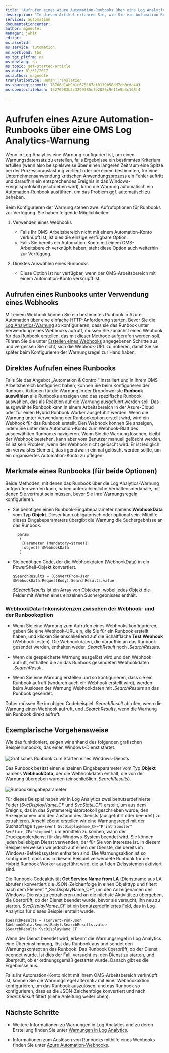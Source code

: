 ```yaml
---
title: "Aufrufen eines Azure Automation-Runbooks über eine Log Analytics-Warnung | Microsoft-Dokumentation"
description: "In diesem Artikel erfahren Sie, wie Sie ein Automation-Runbook über eine Microsoft OMS Log Analytics-Warnung aufrufen."
services: automation
documentationcenter: 
author: mgoedtel
manager: jwhit
editor: 
ms.assetid: 
ms.service: automation
ms.workload: tbd
ms.tgt_pltfrm: na
ms.devlang: na
ms.topic: get-started-article
ms.date: 01/31/2017
ms.author: magoedte
translationtype: Human Translation
ms.sourcegitcommit: 76706d1ab9b1c675167af8119b58dd7cb0cda4a3
ms.openlocfilehash: 15270983b3c3299f85c7e2020c9e11e9b3c168f4

---
```


# <a name="calling-an-azure-automation-runbook-from-an-oms-log-analytics-alert"></a>Aufrufen eines Azure Automation-Runbooks über eine OMS Log Analytics-Warnung

Wenn in Log Analytics eine Warnung konfiguriert ist, um einen Warnungsdatensatz zu erstellen, falls Ergebnisse ein bestimmtes Kriterium erfüllen (wenn also beispielsweise über einen längeren Zeitraum eine Spitze bei der Prozessorauslastung vorliegt oder bei einem bestimmten, für eine Unternehmensanwendung kritischen Anwendungsprozess ein Fehler auftritt und daraufhin ein entsprechendes Ereignis in das Windows-Ereignisprotokoll geschrieben wird), kann die Warnung automatisch ein Automation-Runbook ausführen, um das Problem ggf. automatisch zu beheben.  

Beim Konfigurieren der Warnung stehen zwei Aufrufoptionen für Runbooks zur Verfügung.  Sie haben folgende Möglichkeiten:

1. Verwenden eines Webhooks
   * Falls Ihr OMS-Arbeitsbereich nicht mit einem Automation-Konto verknüpft ist, ist dies die einzige verfügbare Option.
   * Falls Sie bereits ein Automation-Konto mit einem OMS-Arbeitsbereich verknüpft haben, steht diese Option auch weiterhin zur Verfügung.  

2. Direktes Auswählen eines Runbooks
   * Diese Option ist nur verfügbar, wenn der OMS-Arbeitsbereich mit einem Automation-Konto verknüpft ist.  

## <a name="calling-a-runbook-using-a-webhook"></a>Aufrufen eines Runbooks unter Verwendung eines Webhooks

Mit einem Webhook können Sie ein bestimmtes Runbook in Azure Automation über eine einfache HTTP-Anforderung starten.  Bevor Sie die [Log Analytics-Warnung](../log-analytics/log-analytics-alerts.md#creating-an-alert-rule) so konfigurieren, dass sie das Runbook unter Verwendung eines Webhooks aufruft, müssen Sie zunächst einen Webhook für das Runbook erstellen, das mit dieser Methode aufgerufen werden soll.  Führen Sie die unter [Erstellen eines Webhooks](automation-webhooks.md#creating-a-webhook) angegebenen Schritte aus, und vergessen Sie nicht, sich die Webhook-URL zu notieren, damit Sie sie später beim Konfigurieren der Warnungsregel zur Hand haben.   

## <a name="calling-a-runbook-directly"></a>Direktes Aufrufen eines Runbooks

Falls Sie das Angebot „Automation & Control“ installiert und in Ihrem OMS-Arbeitsbereich konfiguriert haben, können Sie beim Konfigurieren der Runbook-Aktionen für die Warnung in der Dropdownliste **Runbook auswählen** alle Runbooks anzeigen und das spezifische Runbook auswählen, das als Reaktion auf die Warnung ausgeführt werden soll.  Das ausgewählte Runbook kann in einem Arbeitsbereich in der Azure-Cloud oder für einen Hybrid Runbook Worker ausgeführt werden.  Wenn die Warnung unter Verwendung der Runbookoption erstellt wird, wird ein Webhook für das Runbook erstellt.  Den Webhook können Sie anzeigen, indem Sie unter dem Automation-Konto zum Webhook-Blatt des ausgewählten Runbooks navigieren.  Wenn Sie die Warnung löschen, bleibt der Webhook bestehen, kann aber vom Benutzer manuell gelöscht werden.  Es ist kein Problem, wenn der Webhook nicht gelöscht wird. Er ist lediglich ein verwaistes Element, das irgendwann einmal gelöscht werden sollte, um ein organisiertes Automation-Konto zu pflegen.  

## <a name="characteristics-of-a-runbook-for-both-options"></a>Merkmale eines Runbooks (für beide Optionen)

Beide Methoden, mit denen das Runbook über die Log Analytics-Warnung aufgerufen werden kann, haben unterschiedliche Verhaltensmerkmale, mit denen Sie vertraut sein müssen, bevor Sie Ihre Warnungsregeln konfigurieren.  

* Sie benötigen einen Runbook-Eingabeparameter namens **WebhookData** vom Typ **Objekt**.  Dieser kann obligatorisch oder optional sein.  Mithilfe dieses Eingabeparameters übergibt die Warnung die Suchergebnisse an das Runbook.

        param  
         (  
          [Parameter (Mandatory=$true)]  
          [object] $WebhookData  
         )
  
*  Sie benötigen Code, der die Webhookdaten (WebhookData) in ein PowerShell-Objekt konvertiert.

    `$SearchResults = (ConvertFrom-Json $WebhookData.RequestBody).SearchResults.value`

    *$SearchResults* ist ein Array von Objekten, wobei jedes Objekt die Felder mit Werten eines einzelnen Suchergebnisses enthält.

### <a name="webhookdata-inconsistencies-between-the-webhook-option-and-runbook-option"></a>WebhookData-Inkonsistenzen zwischen der Webhook- und der Runbookoption 

* Wenn Sie eine Warnung zum Aufrufen eines Webhooks konfigurieren, geben Sie eine Webhook-URL ein, die Sie für ein Runbook erstellt haben, und klicken Sie anschließend auf die Schaltfläche **Test Webhook** (Webhook testen).  Die Webhookdaten, die daraufhin an das Runbook gesendet werden, enthalten weder *.SearchResult* noch *.SearchResults*.

*  Wenn die gespeicherte Warnung ausgelöst wird und den Webhook aufruft, enthalten die an das Runbook gesendeten Webhookdaten *.SearchResult*.
* Wenn Sie eine Warnung erstellen und so konfigurieren, dass sie ein Runbook aufruft (wodurch auch ein Webhook erstellt wird), werden beim Auslösen der Warnung Webhookdaten mit *.SearchResults* an das Runbook gesendet.

Daher müssen Sie im obigen Codebeispiel *.SearchResult* abrufen, wenn die Warnung einen Webhook aufruft, und *.SearchResults*, wenn die Warnung ein Runbook direkt aufruft.

## <a name="example-walkthrough"></a>Exemplarische Vorgehensweise 

Wie das funktioniert, zeigen wir anhand des folgenden grafischen Beispielrunbooks, das einen Windows-Dienst startet.<br><br> ![Grafisches Runbook zum Starten eines Windows-Diensts](media/automation-invoke-runbook-from-omsla-alert/automation-runbook-restartservice.png)<br>

Das Runbook besitzt einen einzelnen Eingabeparameter vom Typ **Objekt** namens **WebhookData**, der die Webhookdaten enthält, die von der Warnung übergeben wurden (einschließlich *.SearchResults*).<br><br> ![Runbookeingabeparameter](media/automation-invoke-runbook-from-omsla-alert/automation-runbook-restartservice-inputparameter.png)<br>

Für dieses Beispiel haben wir in Log Analytics zwei benutzerdefinierte Felder (*SvcDisplayName_CF* und *SvcState_CF*) erstellt, um aus dem Ereignis, das in das Systemereignisprotokoll geschrieben wurde, den Anzeigenamen und den Zustand des Diensts (ausgeführt oder beendet) zu extrahieren.  Anschließend erstellen wir eine Warnungsregel mit der Suchabfrage `Type=Event SvcDisplayName_CF="Print Spooler" SvcState_CF="stopped"`, um ermitteln zu können, wann der Druckspoolerdienst für das Windows-System beendet wird.  Sie können jeden beliebigen Dienst verwenden, der für Sie von Interesse ist. In diesem Beispiel verweisen wir jedoch auf einen der Dienste, die bereits im Windows-Betriebssystem enthalten sind.  Die Warnungsaktion ist so konfiguriert, dass das in diesem Beispiel verwendete Runbook für die Hybrid Runbook Worker ausgeführt wird, die auf den Zielsystemen aktiviert sind.   

Die Runbook-Codeaktivität **Get Service Name from LA** (Dienstname aus LA abrufen) konvertiert die JSON-Zeichenfolge in einen Objekttyp und filtert nach dem Element *„SvcDisplayName_CF“, um den Anzeigenamen des Windows-Diensts zu extrahieren und an die nächste Aktivität zu übergeben, die überprüft, ob der Dienst beendet wurde, bevor sie versucht, ihn neu zu starten.  *SvcDisplayName_CF* ist ein [benutzerdefiniertes Feld](../log-analytics/log-analytics-custom-fields.md), das in Log Analytics für dieses Beispiel erstellt wurde.

    $SearchResults = (ConvertFrom-Json $WebhookData.RequestBody).SearchResults.value
    $SearchResults.SvcDisplayName_CF  

Wenn der Dienst beendet wird, erkennt die Warnungsregel in Log Analytics eine Übereinstimmung, löst das Runbook aus und sendet den Warnungskontext an das Runbook. Das Runbook überprüft, ob der Dienst beendet wurde. Ist dies der Fall, versucht es, den Dienst zu starten, und überprüft, ob er ordnungsgemäß gestartet wurde. Danach gibt es die Ergebnisse aus.     

Falls Ihr Automation-Konto nicht mit Ihrem OMS-Arbeitsbereich verknüpft ist, können Sie die Warnungsregel alternativ mit einer Webhookaktion konfigurieren, um das Runbook auszulösen, und das Runbook so konfigurieren, dass es die JSON-Zeichenfolge konvertiert und nach *.SearchResult* filtert (siehe Anleitung weiter oben).    

## <a name="next-steps"></a>Nächste Schritte

* Weitere Informationen zu Warnungen in Log Analytics und zu deren Erstellung finden Sie unter [Warnungen in Log Analytics](../log-analytics/log-analytics-alerts.md).

* Informationen zum Auslösen von Runbooks mithilfe eines Webhooks finden Sie unter [Azure Automation-Webhooks](automation-webhooks.md).


<!--HONumber=Jan17_HO5-->


